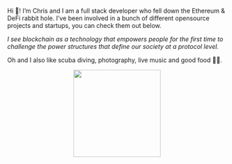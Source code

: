 Hi 👋! I’m Chris and I am a full stack developer who fell down the Ethereum & DeFi rabbit hole. I’ve been involved in a bunch of different opensource projects and startups, you can check them out below.

_I see blockchain as a technology that empowers people for the first time to challenge the power structures that define our society at a protocol level._ 

Oh and I also like scuba diving, photography, live music and good food 🤘🚀.


<p align="center">
  <img src="https://i.imgur.com/YOU2wcD.gif" width="200">
</p>
